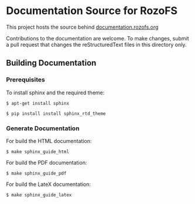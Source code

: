 Documentation Source for RozoFS
===============================

This project hosts the source behind [documentation.rozofs.org](http://documentation.rozofs.org/)

Contributions to the documentation are welcome.  To make changes, submit a pull request
that changes the reStructuredText files in this directory only.

## Building Documentation

### Prerequisites

To install sphinx and the required theme:

```
$ apt-get install sphinx
```
```
$ pip install install sphinx_rtd_theme
```

### Generate Documentation

For build the HTML documentation:
```
$ make sphinx_guide_html
```
For build the PDF documentation:
```
$ make sphinx_guide_pdf
```
For build the LateX documentation:
```
$ make sphinx_guide_latex
```


